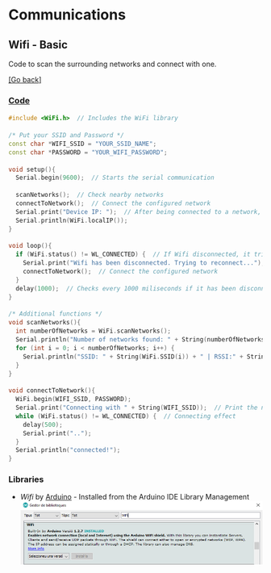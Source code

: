 # Communications
## Wifi - Basic
Code to scan the surrounding networks and connect with one.

[[Go back]](/communications)
	
### [Code](basic.ino)
```cpp
#include <WiFi.h>  // Includes the WiFi library

/* Put your SSID and Password */
const char *WIFI_SSID = "YOUR_SSID_NAME";
const char *PASSWORD = "YOUR_WIFI_PASSWORD";

void setup(){
  Serial.begin(9600);  // Starts the serial communication

  scanNetworks();  // Check nearby networks 
  connectToNetwork();  // Connect the configured network 
  Serial.print("Device IP: ");  // After being connected to a network, our ESP32 should have a IP
  Serial.println(WiFi.localIP());
}

void loop(){
  if (WiFi.status() != WL_CONNECTED) {  // If Wifi disconnected, it tries to reconnect
    Serial.print("Wifi has been disconnected. Trying to reconnect...");
    connectToNetwork();  // Connect the configured network 
  }
  delay(1000);  // Checks every 1000 miliseconds if it has been disconnected
}

/* Additional functions */
void scanNetworks(){
  int numberOfNetworks = WiFi.scanNetworks();
  Serial.println("Number of networks found: " + String(numberOfNetworks));
  for (int i = 0; i < numberOfNetworks; i++) {
    Serial.println("SSID: " + String(WiFi.SSID(i)) + " | RSSI:" + String(WiFi.RSSI(i)));
  }
}

void connectToNetwork(){
  WiFi.begin(WIFI_SSID, PASSWORD);
  Serial.print("Connecting with " + String(WIFI_SSID));  // Print the network which you want to connect  
  while (WiFi.status() != WL_CONNECTED) {  // Connecting effect
    delay(500);
    Serial.print("..");
  }
  Serial.println("connected!");
}
```

### Libraries
* _Wifi_ by [Arduino](https://www.arduino.cc/en/Reference/WiFi) - Installed from the Arduino IDE Library Management
![WiFi_library](../WiFi_library.png)